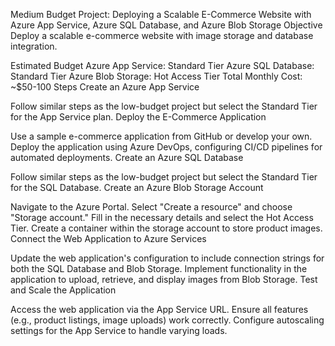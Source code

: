 Medium Budget Project: Deploying a Scalable E-Commerce Website with Azure App Service, Azure SQL Database, and Azure Blob Storage
Objective
Deploy a scalable e-commerce website with image storage and database integration.

Estimated Budget
Azure App Service: Standard Tier
Azure SQL Database: Standard Tier
Azure Blob Storage: Hot Access Tier
Total Monthly Cost: ~$50-100
Steps
Create an Azure App Service

Follow similar steps as the low-budget project but select the Standard Tier for the App Service plan.
Deploy the E-Commerce Application

Use a sample e-commerce application from GitHub or develop your own.
Deploy the application using Azure DevOps, configuring CI/CD pipelines for automated deployments.
Create an Azure SQL Database

Follow similar steps as the low-budget project but select the Standard Tier for the SQL Database.
Create an Azure Blob Storage Account

Navigate to the Azure Portal.
Select "Create a resource" and choose "Storage account."
Fill in the necessary details and select the Hot Access Tier.
Create a container within the storage account to store product images.
Connect the Web Application to Azure Services

Update the web application's configuration to include connection strings for both the SQL Database and Blob Storage.
Implement functionality in the application to upload, retrieve, and display images from Blob Storage.
Test and Scale the Application

Access the web application via the App Service URL.
Ensure all features (e.g., product listings, image uploads) work correctly.
Configure autoscaling settings for the App Service to handle varying loads.
